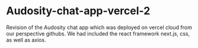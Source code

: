 # Audosity-chat-app-vercel-2
Revision of the Audosity chat app which was deployed on vercel cloud from our perspective githubs. We had included the react framework next.js, css, as well as axios.
